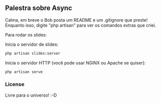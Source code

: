 ## Palestra sobre Async

Calma, em breve o Bob posta um README e um .gitignore que preste! Enquanto isso, digite "php artisan" para ver os comandos extras que criei.

Para rodar os slides:

Inicia o servidor de slides:
```bash
php artisan slides:server
```

Inicia o servidor HTTP (você pode usar NGINX ou Apache se quiser):
```bash
php artisan serve
```

### License

Livre para o universo! :-D	
